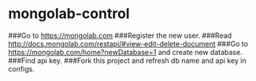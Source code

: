 # mongolab-control

###Go to https://mongolab.com
###Register the new user. 
###Read http://docs.mongolab.com/restapi/#view-edit-delete-document 
###Go to https://mongolab.com/home?newDatabase=1 and create new database.
###Find api key.
###Fork this project and refresh db name and api key in configs.

